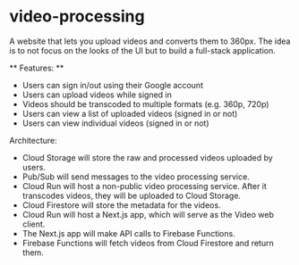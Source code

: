 # video-processing
A website that lets you upload videos and converts them to 360px. The idea is to not focus on the looks of the UI but to build a full-stack application.

** Features: **
- Users can sign in/out using their Google account
- Users can upload videos while signed in
- Videos should be transcoded to multiple formats (e.g. 360p, 720p)
- Users can view a list of uploaded videos (signed in or not)
- Users can view individual videos (signed in or not)

Architecture:
- Cloud Storage will store the raw and processed videos uploaded by users.
- Pub/Sub will send messages to the video processing service.
- Cloud Run will host a non-public video processing service. After it transcodes videos, they will be uploaded to Cloud Storage.
- Cloud Firestore will store the metadata for the videos.
- Cloud Run will host a Next.js app, which will serve as the Video web client.
- The Next.js app will make API calls to Firebase Functions.
- Firebase Functions will fetch videos from Cloud Firestore and return them.


